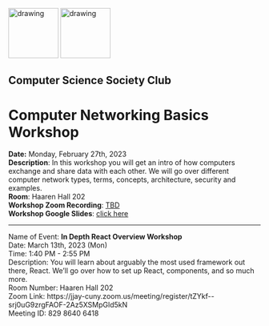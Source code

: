 <img src="https://i.imgur.com/JybZuXd.png" alt="drawing" width="100"/> <img src="https://i.imgur.com/Bzkqs5I.png" alt="drawing" width="100"/>

## Computer Science Society Club


# Computer Networking Basics Workshop 

**Date:** Monday, February 27th, 2023 <br>
**Description**: In this workshop you will get an intro of how computers exchange and share data with each other. We will go over different computer network types, terms, concepts, architecture, security and examples. <br>
**Room**: Haaren Hall 202 <br>
**Workshop Zoom Recording**: [TBD](https://jjay-cuny.zoom.us/rec/share/FRsRRjjhd8Okttm4KP90DhcBVwkd6q8cBU29Eyw9OMTUVbp8J93ssPLvt1UAC2lV.VlUBdxsECXcYwsQm ) <br>
**Workshop Google Slides**: [click here](https://docs.google.com/presentation/d/1TsNbigysvN530D9qdlE2LCAWSkbSDqVXeSEeMB5jjsg/edit?usp=sharing) <br>

---

<p>Name of Event: <b> In Depth React Overview Workshop </b> <br> Date: March 13th, 2023 (Mon) <br> 
Time: 1:40 PM - 2:55 PM <br> 
Description: You will learn about arguably the most used framework out there, React. We’ll go over how to set up React, components, and so much more. <br> 
Room Number: Haaren Hall 202 <br> 
Zoom Link: https://jjay-cuny.zoom.us/meeting/register/tZYkf--srj0uG9zrgFAOF-2Az5XSMpGld5kN <br> 
Meeting ID: 829 8640 6418 <br> </p>

